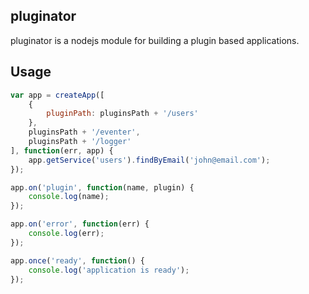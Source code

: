pluginator
---

pluginator is a nodejs module for building a plugin based applications.

Usage
---
```javascript
var app = createApp([
    {
        pluginPath: pluginsPath + '/users'
    },
    pluginsPath + '/eventer',
    pluginsPath + '/logger'
], function(err, app) {
    app.getService('users').findByEmail('john@email.com');
});

app.on('plugin', function(name, plugin) {
    console.log(name);
});

app.on('error', function(err) {
    console.log(err);
});

app.once('ready', function() {
    console.log('application is ready');
});
```